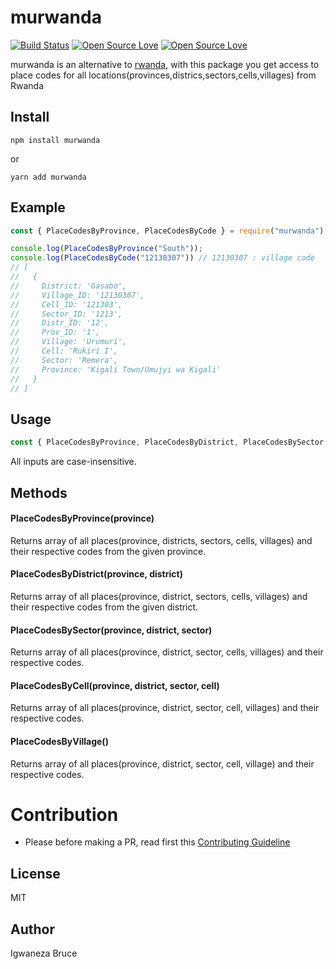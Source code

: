 # murwanda

[![Build Status](https://travis-ci.com/knowbee/murwanda.svg?token=yN9jXnk59suszMqNsJJb&branch=master)](https://travis-ci.com/knowbee/murwanda)
[![Open Source Love](https://badges.frapsoft.com/os/v1/open-source.svg?v=102)](https://github.com/ellerbrock/open-source-badge/)
[![Open Source Love](https://badges.frapsoft.com/os/mit/mit.svg?v=102)](https://github.com/ellerbrock/open-source-badge/)

murwanda is an alternative to [rwanda](https://nodei.co/npm/rwanda/), with this package you get access to place codes for all locations(provinces,districs,sectors,cells,villages) from Rwanda


## Install

```cli
npm install murwanda
```

or

```cli
yarn add murwanda
```


## Example

```js
const { PlaceCodesByProvince, PlaceCodesByCode } = require("murwanda");

console.log(PlaceCodesByProvince("South"));
console.log(PlaceCodesByCode("12130307")) // 12130307 : village code
// [
//   {
//     District: 'Gasabo',
//     Village_ID: '12130307',
//     Cell_ID: '121303',
//     Sector_ID: '1213',
//     Distr_ID: '12',
//     Prov_ID: '1',
//     Village: 'Urumuri',
//     Cell: 'Rukiri I',
//     Sector: 'Remera',
//     Province: 'Kigali Town/Umujyi wa Kigali'
//   }
// ]


```

## Usage

```js
const { PlaceCodesByProvince, PlaceCodesByDistrict, PlaceCodesBySector, PlaceCodesByCell, PlaceCodesByVillage, PlaceCodesByCode } = require("murwanda");
```

All inputs are case-insensitive.
## Methods


#### PlaceCodesByProvince(province)

  Returns array of all places(province, districts, sectors, cells, villages) and their respective codes from the given province.

#### PlaceCodesByDistrict(province, district)

  Returns array of all places(province, district, sectors, cells, villages) and their respective codes from the given district.

#### PlaceCodesBySector(province, district, sector)

  Returns array of all places(province, district, sector, cells, villages) and their respective codes.

#### PlaceCodesByCell(province, district, sector, cell)

 Returns array of all places(province, district, sector, cell, villages) and their respective codes.

#### PlaceCodesByVillage()


 Returns array of all places(province, district, sector, cell, village) and their respective codes.

# Contribution

- Please before making a PR, read first this [Contributing Guideline](./CONTRIBUTING.md)

## License

MIT

## Author

Igwaneza Bruce
